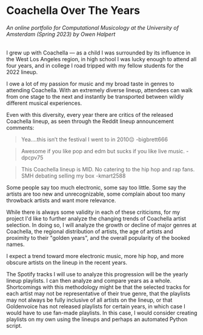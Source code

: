 # Coachella Over The Years
###### An online portfolio for Computational Musicology at the University of Amsterdam (Spring 2023) by Owen Halpert

I grew up with Coachella — as a child I was surrounded by its influence in the West Los Angeles region, in high school I was lucky enough to attend all four years, and in college I road tripped with my fellow students for the 2022 lineup.

I owe a lot of my passion for music and my broad taste in genres to attending Coachella. With an extremely diverse lineup, attendees can walk from one stage to the next and instantly be transported between wildly different musical experiences.

Even with this diversity, every year there are critics of the released Coachella lineup, as seen through the Reddit lineup announcement comments:

> Yea….this isn’t the festival I went to in 2010😔 -bigbrett666

> Awesome if you like pop and edm but sucks if you like live music. -dpcpv75

> This Coachella lineup is MID. No catering to the hip hop and rap fans. SMH debating selling my box -kmart2588

Some people say too much electronic, some say too little. Some say the artists are too new and unrecognizable, some complain about too many throwback artists and want more relevance.

While there is always some validity in each of these criticisms, for my project I'd like to further analyze the changing trends of Coachella artist selection. In doing so, I will analyze the growth or decline of major genres at Coachella, the regional distribution of artists, the age of artists and proximity to their "golden years", and the overall popularity of the booked names.

I expect a trend toward more electronic music, more hip hop, and more obscure artists on the lineup in the recent years. 

The Spotify tracks I will use to analyze this progression will be the yearly lineup playlists. I can then analyze and compare years as a whole. Shortcomings with this methodology might be that the selected tracks for each artist may not be representative of their true genre, that the playlists may not always be fully inclusive of all artists on the lineup, or that Goldenvoice has not released playlists for certain years, in which case I would have to use fan-made playlists. In this case, I would consider creating playlists on my own using the lineups and perhaps an automated Python script.
